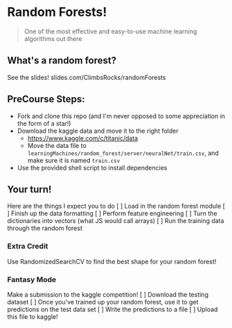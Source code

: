 # Random Forests!
> One of the most effective and easy-to-use machine learning algorithms out there

## What's a random forest?
See the slides!
slides.com/ClimbsRocks/randomForests

## PreCourse Steps:

* Fork and clone this repo (and I'm never opposed to some appreciation in the form of a star!)
* Download the kaggle data and move it to the right folder
    * https://www.kaggle.com/c/titanic/data
    * Move the data file to `learningMachines/random_forest/server/neuralNet/train.csv`, and make sure it is named `train.csv`
* Use the provided shell script to install dependencies

## Your turn!
Here are the things I expect you to do
[ ] Load in the random forest module
[ ] Finish up the data formatting
  [ ] Perform feature engineering
  [ ] Turn the dictionaries into vectors (what JS would call arrays)
[ ] Run the training data through the random forest

### Extra Credit
Use RandomizedSearchCV to find the best shape for your random forest!

### Fantasy Mode
Make a submission to the kaggle competition!
[ ] Download the testing dataset
[ ] Once you've trained up your random forest, use it to get predictions on the test data set
[ ] Write the predictions to a file
[ ] Upload this file to kaggle!

